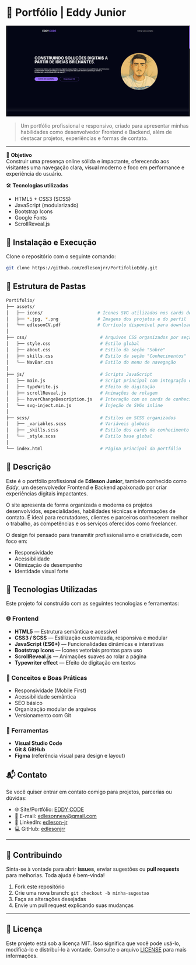 # 🚀 Portfólio | Eddy Junior

<p align="center">
  <img src="assets/print.png" alt="Preview do Projeto" width="800">
</p>


> Um portfólio profissional e responsivo, criado para apresentar minhas habilidades como desenvolvedor Frontend e Backend, além de destacar projetos, experiências e formas de contato.

---

🎯 **Objetivo**  
Construir uma presença online sólida e impactante, oferecendo aos visitantes uma navegação clara, visual moderno e foco em performance e experiência do usuário.

🛠️ **Tecnologias utilizadas**
- HTML5 + CSS3 (SCSS)
- JavaScript (modularizado)
- Bootstrap Icons
- Google Fonts
- ScrollReveal.js

## 🧩 Instalação e Execução

Clone o repositório com o seguinte comando:

```bash
git clone https://github.com/edlesonjrr/PortifolioEddy.git
```
## 📁 Estrutura de Pastas

```bash
Portifolio/
├── assets/
│   ├── icons/                     # Ícones SVG utilizados nos cards de conhecimento
│   ├── *.jpg, *.png               # Imagens dos projetos e do perfil
│   └── edlesonCV.pdf              # Currículo disponível para download
│
├── css/                            # Arquivos CSS organizados por seção
│   ├── style.css                   # Estilo global
│   ├── about.css                   # Estilo da seção "Sobre"
│   ├── skills.css                  # Estilo da seção "Conhecimentos"
│   └── NavBar.css                  # Estilo do menu de navegação
│
├── js/                             # Scripts JavaScript
│   ├── main.js                     # Script principal com integração dos efeitos
│   ├── typeWrite.js                # Efeito de digitação
│   ├── scrollReveal.js             # Animações de rolagem
│   ├── hoverChangeDescription.js   # Interação com os cards de conhecimento
│   └── svg-inject.min.js           # Injeção de SVGs inline
│
├── scss/                           # Estilos em SCSS organizados
│   ├── _variables.scss             # Variáveis globais
│   ├── _skills.scss                # Estilo dos cards de conhecimento
│   └── _style.scss                 # Estilo base global
│
└── index.html                      # Página principal do portfólio
```

## 📌 Descrição

Este é o portfólio profissional de **Edleson Junior**, também conhecido como *Eddy*, um desenvolvedor Frontend e Backend apaixonado por criar experiências digitais impactantes.

O site apresenta de forma organizada e moderna os projetos desenvolvidos, especialidades, habilidades técnicas e informações de contato. É ideal para recrutadores, clientes e parceiros conhecerem melhor o trabalho, as competências e os serviços oferecidos como freelancer.

O design foi pensado para transmitir profissionalismo e criatividade, com foco em:
- Responsividade
- Acessibilidade
- Otimização de desempenho
- Identidade visual forte

## 🧪 Tecnologias Utilizadas

Este projeto foi construído com as seguintes tecnologias e ferramentas:

### 🌐 Frontend
- **HTML5** — Estrutura semântica e acessível
- **CSS3 / SCSS** — Estilização customizada, responsiva e modular
- **JavaScript (ES6+)** — Funcionalidades dinâmicas e interativas
- **Bootstrap Icons** — Ícones vetoriais prontos para uso
- **ScrollReveal.js** — Animações suaves ao rolar a página
- **Typewriter effect** — Efeito de digitação em textos

### 🧠 Conceitos e Boas Práticas
- Responsividade (Mobile First)
- Acessibilidade semântica
- SEO básico
- Organização modular de arquivos
- Versionamento com Git

### 💼 Ferramentas
- **Visual Studio Code**
- **Git & GitHub**
- **Figma** (referência visual para design e layout)

## 📬 Contato

Se você quiser entrar em contato comigo para projetos, parcerias ou dúvidas:

- 🌐 Site/Portfólio: [EDDY CODE]()
- 📧 E-mail: edlesonnew@gmail.com
- 💼 LinkedIn: [edleson-jr](https://www.linkedin.com/in/edleson-jr-97734b1a0/)
- 💻 GitHub: [edlesonjrr](https://github.com/edlesonjrr)

---

## 🤝 Contribuindo

Sinta-se à vontade para abrir **issues**, enviar sugestões ou **pull requests** para melhorias. Toda ajuda é bem-vinda!

1. Fork este repositório
2. Crie uma nova branch: `git checkout -b minha-sugestao`
3. Faça as alterações desejadas
4. Envie um pull request explicando suas mudanças

---

## 📝 Licença

Este projeto está sob a licença MIT. Isso significa que você pode usá-lo, modificá-lo e distribuí-lo à vontade. Consulte o arquivo [LICENSE](LICENSE) para mais informações.
